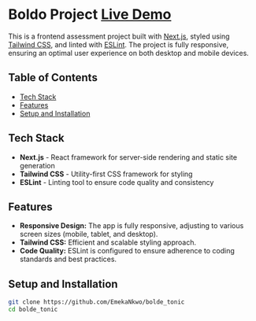 # Boldo Project [Live Demo](https://nextjs.org/)

This is a frontend assessment project built with [Next.js](https://nextjs.org/), styled using [Tailwind CSS](https://tailwindcss.com/), and linted with [ESLint](https://eslint.org/). The project is fully responsive, ensuring an optimal user experience on both desktop and mobile devices.

## Table of Contents

- [Tech Stack](#tech-stack)
- [Features](#features)
- [Setup and Installation](#setup-and-installation)

## Tech Stack

- **Next.js** - React framework for server-side rendering and static site generation
- **Tailwind CSS** - Utility-first CSS framework for styling
- **ESLint** - Linting tool to ensure code quality and consistency

## Features

- **Responsive Design:** The app is fully responsive, adjusting to various screen sizes (mobile, tablet, and desktop).
- **Tailwind CSS:** Efficient and scalable styling approach.
- **Code Quality:** ESLint is configured to ensure adherence to coding standards and best practices.

## Setup and Installation

```bash
git clone https://github.com/EmekaNkwo/bolde_tonic
cd bolde_tonic

```
